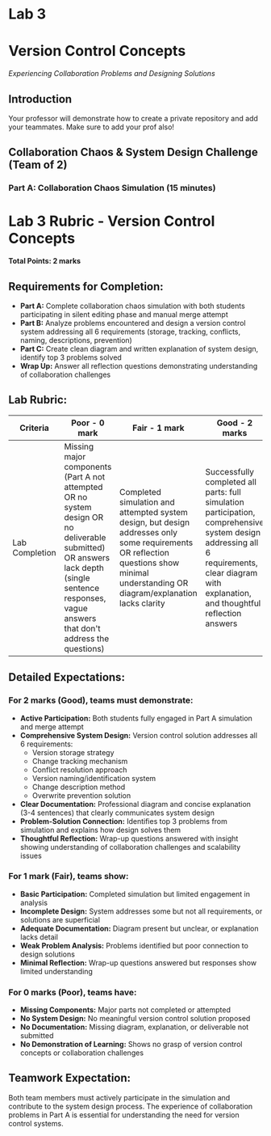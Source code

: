 
# Lab 3

# Version Control Concepts 
*Experiencing Collaboration Problems and Designing Solutions*

## Introduction

Your professor will demonstrate how to create a private repository and add your teammates.  Make sure to add your prof also!


## Collaboration Chaos & System Design Challenge (Team of 2)

### Part A: Collaboration Chaos Simulation (15 minutes)


# Lab 3 Rubric - Version Control Concepts

**Total Points: 2 marks**

## Requirements for Completion:
* **Part A:** Complete collaboration chaos simulation with both students participating in silent editing phase and manual merge attempt
* **Part B:** Analyze problems encountered and design a version control system addressing all 6 requirements (storage, tracking, conflicts, naming, descriptions, prevention)
* **Part C:** Create clean diagram and written explanation of system design, identify top 3 problems solved
* **Wrap Up:** Answer all reflection questions demonstrating understanding of collaboration challenges

## Lab Rubric:

| Criteria | Poor - 0 mark | Fair - 1 mark | Good - 2 marks |
|---|---|---|---|
| Lab Completion | Missing major components (Part A not attempted OR no system design OR no deliverable submitted) OR answers lack depth (single sentence responses, vague answers that don't address the questions) | Completed simulation and attempted system design, but design addresses only some requirements OR reflection questions show minimal understanding OR diagram/explanation lacks clarity | Successfully completed all parts: full simulation participation, comprehensive system design addressing all 6 requirements, clear diagram with explanation, and thoughtful reflection answers |

## Detailed Expectations:

### For 2 marks (Good), teams must demonstrate:
- **Active Participation:** Both students fully engaged in Part A simulation and merge attempt
- **Comprehensive System Design:** Version control solution addresses all 6 requirements:
  - Version storage strategy
  - Change tracking mechanism
  - Conflict resolution approach
  - Version naming/identification system
  - Change description method
  - Overwrite prevention solution
- **Clear Documentation:** Professional diagram and concise explanation (3-4 sentences) that clearly communicates system design
- **Problem-Solution Connection:** Identifies top 3 problems from simulation and explains how design solves them
- **Thoughtful Reflection:** Wrap-up questions answered with insight showing understanding of collaboration challenges and scalability issues

### For 1 mark (Fair), teams show:
- **Basic Participation:** Completed simulation but limited engagement in analysis
- **Incomplete Design:** System addresses some but not all requirements, or solutions are superficial
- **Adequate Documentation:** Diagram present but unclear, or explanation lacks detail
- **Weak Problem Analysis:** Problems identified but poor connection to design solutions
- **Minimal Reflection:** Wrap-up questions answered but responses show limited understanding

### For 0 marks (Poor), teams have:
- **Missing Components:** Major parts not completed or attempted
- **No System Design:** No meaningful version control solution proposed
- **No Documentation:** Missing diagram, explanation, or deliverable not submitted
- **No Demonstration of Learning:** Shows no grasp of version control concepts or collaboration challenges

## Teamwork Expectation:
Both team members must actively participate in the simulation and contribute to the system design process. The experience of collaboration problems in Part A is essential for understanding the need for version control systems.
